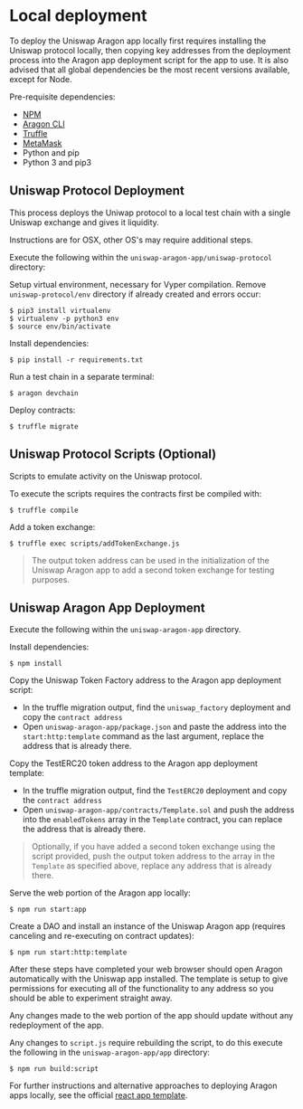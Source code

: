 # Local deployment

To deploy the Uniswap Aragon app locally first requires installing the Uniswap protocol locally, then copying key 
addresses from the deployment process into the Aragon app deployment script for the app to use. It is also advised that
all global dependencies be the most recent versions available, except for Node.

Pre-requisite dependencies:
- [NPM](https://nodejs.org/en/download/)
- [Aragon CLI](https://github.com/aragon/aragon-cli)
- [Truffle](https://github.com/trufflesuite/truffle)
- [MetaMask](https://metamask.io/)
- Python and pip
- Python 3 and pip3

## Uniswap Protocol Deployment

This process deploys the Uniwap protocol to a local test chain with a single Uniswap exchange and gives it liquidity.

Instructions are for OSX, other OS's may require additional steps.

Execute the following within the `uniswap-aragon-app/uniswap-protocol` directory:

Setup virtual environment, necessary for Vyper compilation. Remove `uniswap-protocol/env` directory if already created and errors occur:
```
$ pip3 install virtualenv
$ virtualenv -p python3 env
$ source env/bin/activate
```

Install dependencies:
```
$ pip install -r requirements.txt
```

Run a test chain in a separate terminal:
```
$ aragon devchain
```

Deploy contracts:
```
$ truffle migrate
```

## Uniswap Protocol Scripts (Optional)
Scripts to emulate activity on the Uniswap protocol. 

To execute the scripts requires the contracts first be compiled with:
```
$ truffle compile
```

Add a token exchange:
```
$ truffle exec scripts/addTokenExchange.js
```

> The output token address can be used in the initialization of the Uniswap Aragon app to add a second token exchange 
for testing purposes.

## Uniswap Aragon App Deployment

Execute the following within the `uniswap-aragon-app` directory.

Install dependencies:
```
$ npm install
```

Copy the Uniswap Token Factory address to the Aragon app deployment script:
- In the truffle migration output, find the `uniswap_factory` deployment and copy the `contract address`
- Open `uniswap-aragon-app/package.json` and paste the address into the `start:http:template` command as the last 
argument, replace the address that is already there. 

Copy the TestERC20 token address to the Aragon app deployment template:
- In the truffle migration output, find the `TestERC20` deployment and copy the `contract address`
- Open `uniswap-aragon-app/contracts/Template.sol` and push the address into the `enabledTokens` array in the `Template`
contract, you can replace the address that is already there. 

> Optionally, if you have added a second token exchange using the script provided, push the output token address to the
array in the `Template` as specified above, replace any address that is already there.

Serve the web portion of the Aragon app locally:
```
$ npm run start:app
```

Create a DAO and install an instance of the Uniswap Aragon app (requires canceling and re-executing on contract updates):
```
$ npm run start:http:template
```

After these steps have completed your web browser should open Aragon automatically with the Uniswap app installed. The
template is setup to give permissions for executing all of the functionality to any address so you should be able to
experiment straight away. 

Any changes made to the web portion of the app should update without any redeployment of the app.  

Any changes to `script.js` require rebuilding the script, to do this execute the following in the `uniswap-aragon-app/app` directory:
```
$ npm run build:script
```

For further instructions and alternative approaches to deploying Aragon apps locally, see the official 
[react app template](https://github.com/aragon/aragon-react-boilerplate).